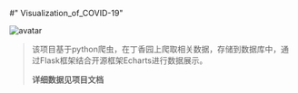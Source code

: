 #" Visualization_of_COVID-19" 

![avatar](../picture/main.png)

> 该项目基于python爬虫，在丁香园上爬取相关数据，存储到数据库中，通过Flask框架结合开源框架Echarts进行数据展示。
>
> **详细数据见项目文档**
>
> 
